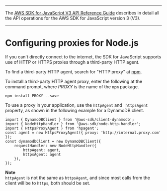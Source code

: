 --------

 The [AWS SDK for JavaScript V3 API Reference Guide](https://docs.aws.amazon.com/AWSJavaScriptSDK/v3/latest/index.html) describes in detail all the API operations for the AWS SDK for JavaScript version 3 \(V3\)\. 

--------

# Configuring proxies for Node\.js<a name="node-configuring-proxies"></a>

If you can't directly connect to the internet, the SDK for JavaScript supports use of HTTP or HTTPS proxies through a third\-party HTTP agent\.

To find a third\-party HTTP agent, search for "HTTP proxy" at [npm](https://www.npmjs.com/)\.

To install a third\-party HTTP agent proxy, enter the following at the command prompt, where *PROXY* is the name of the `npm` package\. 

```
npm install PROXY --save
```

To use a proxy in your application, use the `httpAgent` and ` httpsAgent` property, as shown in the following example for a DynamoDB client\. 

```
import { DynamoDBClient } from '@aws-sdk/client-dynamodb';
import { NodeHttpHandler } from '@aws-sdk/node-http-handler';
import { HttpsProxyAgent } from 'hpagent';
const agent = new HttpsProxyAgent({ proxy: 'http://internal.proxy.com' });
const dynamodbClient = new DynamoDBClient({
    requestHandler: new NodeHttpHandler({
        httpAgent: agent,
        httpsAgent: agent
    }),
});
```

**Note**  
`httpAgent` is not the same as `httpsAgent`, and since most calls from the client will be to `https`, both should be set\.